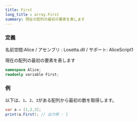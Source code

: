 ```yaml
---
title: First
long_title : array.First
summary: 現在の配列の最初の要素を表します
---
```

### 定義
名前空間:Alice / アセンブリ : Losetta.dll / サポート: AliceScript1

現在の配列の最初の要素を表します

```cs title="AliceScript"
namespace Alice;
readonly variable First;
```

### 例
以下は、`1`、`2`、`3`がある配列から最初の数を取得します。

```cs title="AliceScript"
var a = [1,2,3];
print(a.First); // 出力例 : 1
```
